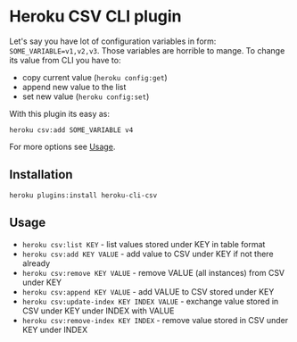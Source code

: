 Heroku CSV CLI plugin
=====================

Let's say you have lot of configuration variables in form: `SOME_VARIABLE=v1,v2,v3`. Those variables are horrible to mange.
To change its value from CLI you have to:
  * copy current value (`heroku config:get`)
  * append new value to the list
  * set new value (`heroku config:set`)

With this plugin its easy as:
```
heroku csv:add SOME_VARIABLE v4
```

For more options see [Usage](#usage).

## Installation

```
heroku plugins:install heroku-cli-csv
```

## Usage

  * `heroku csv:list KEY` - list values stored under KEY in table format 
  * `heroku csv:add KEY VALUE` - add value to CSV under KEY if not there already
  * `heroku csv:remove KEY VALUE` - remove VALUE (all instances) from CSV under KEY
  * `heroku csv:append KEY VALUE` - add VALUE to CSV stored under KEY
  * `heroku csv:update-index KEY INDEX VALUE` - exchange value stored in CSV under KEY under INDEX with VALUE
  * `heroku csv:remove-index KEY INDEX` - remove value stored in CSV under KEY under INDEX
